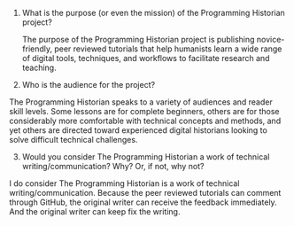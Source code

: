1. What is the purpose (or even the mission) of the Programming Historian project?
   
   The purpose of the Programming Historian project is publishing novice-friendly, peer reviewed tutorials that help humanists learn a wide range of digital tools, techniques, and workflows to facilitate research and teaching. 

2. Who is the audience for the project?
  
  The Programming Historian speaks to a variety of audiences and reader skill levels. Some lessons are for complete beginners, others are for those considerably more comfortable with technical concepts and methods, and yet others are directed toward experienced digital historians looking to solve difficult technical challenges.

3. Would you consider The Programming Historian a work of technical writing/communication? Why? Or, if not, why not?
  
  I do consider The Programming Historian is a work of technical writing/communication. Because the peer reviewed tutorials can comment through GitHub, the original writer can receive the feedback immediately. And the original writer can keep fix the writing.
